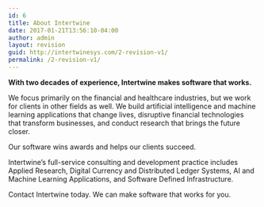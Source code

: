 ```yaml
---
id: 6
title: About Intertwine
date: 2017-01-21T13:56:10-04:00
author: admin
layout: revision
guid: http://intertwinesys.com/2-revision-v1/
permalink: /2-revision-v1/
---
```

**With two decades of experience, Intertwine makes software that works.**

We focus primarily on the financial and healthcare industries, but we work for clients in other fields as well. We build artificial intelligence and machine learning applications that change lives, disruptive financial technologies that transform businesses, and conduct research that brings the future closer.

Our software wins awards and helps our clients succeed.

Intertwine’s full-service consulting and development practice includes Applied Research, Digital Currency and Distributed Ledger Systems, AI and Machine Learning Applications, and Software Defined Infrastructure.

Contact Intertwine today. We can make software that works for you.
